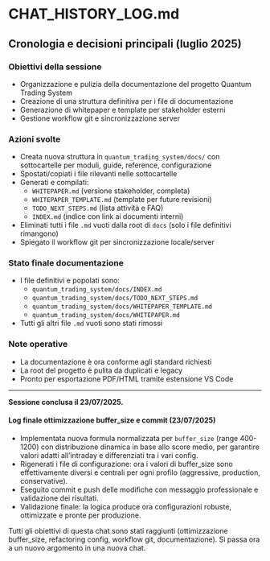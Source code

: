 # CHAT_HISTORY_LOG.md

## Cronologia e decisioni principali (luglio 2025)

### Obiettivi della sessione
- Organizzazione e pulizia della documentazione del progetto Quantum Trading System
- Creazione di una struttura definitiva per i file di documentazione
- Generazione di whitepaper e template per stakeholder esterni
- Gestione workflow git e sincronizzazione server

### Azioni svolte
- Creata nuova struttura in `quantum_trading_system/docs/` con sottocartelle per moduli, guide, reference, configurazione
- Spostati/copiati i file rilevanti nelle sottocartelle
- Generati e compilati:
  - `WHITEPAPER.md` (versione stakeholder, completa)
  - `WHITEPAPER_TEMPLATE.md` (template per future revisioni)
  - `TODO_NEXT_STEPS.md` (lista attività e FAQ)
  - `INDEX.md` (indice con link ai documenti interni)
- Eliminati tutti i file `.md` vuoti dalla root di `docs` (solo i file definitivi rimangono)
- Spiegato il workflow git per sincronizzazione locale/server

### Stato finale documentazione
- I file definitivi e popolati sono:
  - `quantum_trading_system/docs/INDEX.md`
  - `quantum_trading_system/docs/TODO_NEXT_STEPS.md`
  - `quantum_trading_system/docs/WHITEPAPER_TEMPLATE.md`
  - `quantum_trading_system/docs/WHITEPAPER.md`
- Tutti gli altri file `.md` vuoti sono stati rimossi

### Note operative
- La documentazione è ora conforme agli standard richiesti
- La root del progetto è pulita da duplicati e legacy
- Pronto per esportazione PDF/HTML tramite estensione VS Code

---
**Sessione conclusa il 23/07/2025.**

#### Log finale ottimizzazione buffer_size e commit (23/07/2025)
- Implementata nuova formula normalizzata per `buffer_size` (range 400-1200) con distribuzione dinamica in base allo score medio, per garantire valori adatti all’intraday e differenziati tra i vari config.
- Rigenerati i file di configurazione: ora i valori di buffer_size sono effettivamente diversi e centrali per ogni profilo (aggressive, production, conservative).
- Eseguito commit e push delle modifiche con messaggio professionale e validazione dei risultati.
- Validazione finale: la logica produce ora configurazioni robuste, ottimizzate e pronte per produzione.

Tutti gli obiettivi di questa chat sono stati raggiunti (ottimizzazione buffer_size, refactoring config, workflow git, documentazione). Si passa ora a un nuovo argomento in una nuova chat.
